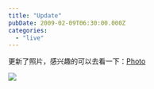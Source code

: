```yaml
---
title: "Update"
pubDate: 2009-02-09T06:30:00.000Z
categories: 
  - "live"
---
```


更新了照片，感兴趣的可以去看一下：[Photo](https://www.liuweinan.com/)

![](http://4.bp.blogspot.com/_yjXzvPDRjR4/SZZxgnT5cYI/AAAAAAAAEIs/MhPNOHpmF5w/s400/photofunia_34b615.jpg)
